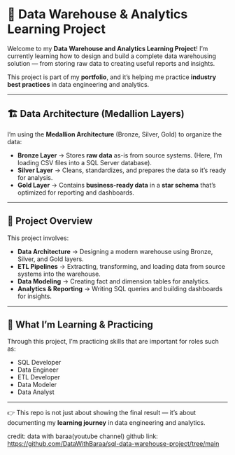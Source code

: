 # 🚀 Data Warehouse & Analytics Learning Project

Welcome to my **Data Warehouse and Analytics Learning Project**!
I’m currently learning how to design and build a complete data warehousing solution — from storing raw data to creating useful reports and insights.

This project is part of my **portfolio**, and it’s helping me practice **industry best practices** in data engineering and analytics.

---

## 🏗️ Data Architecture (Medallion Layers)

I’m using the **Medallion Architecture** (Bronze, Silver, Gold) to organize the data:

* **Bronze Layer** → Stores **raw data** as-is from source systems. (Here, I’m loading CSV files into a SQL Server database).
* **Silver Layer** → Cleans, standardizes, and prepares the data so it’s ready for analysis.
* **Gold Layer** → Contains **business-ready data** in a **star schema** that’s optimized for reporting and dashboards.

---

## 📖 Project Overview

This project involves:

* **Data Architecture** → Designing a modern warehouse using Bronze, Silver, and Gold layers.
* **ETL Pipelines** → Extracting, transforming, and loading data from source systems into the warehouse.
* **Data Modeling** → Creating fact and dimension tables for analytics.
* **Analytics & Reporting** → Writing SQL queries and building dashboards for insights.

---

## 🎯 What I’m Learning & Practicing

Through this project, I’m practicing skills that are important for roles such as:

* SQL Developer
* Data Engineer
* ETL Developer
* Data Modeler
* Data Analyst

---
👉 This repo is not just about showing the final result — it’s about documenting my **learning journey** in data engineering and analytics.

 credit: data with baraa(youtube channel)
 github link: https://github.com/DataWithBaraa/sql-data-warehouse-project/tree/main


